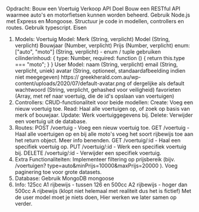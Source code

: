 Opdracht: Bouw een Voertuig Verkoop API
Doel
Bouw een RESTful API waarmee auto's en motorfietsen kunnen worden beheerd. Gebruik Node.js met
Express en Mongoose. Structuur je code in modellen, controllers en routes. Gebruik typescript.
Eisen

1. Models:
   Voertuig Model:
   Merk (String, verplicht)
   Model (String, verplicht)
   Bouwjaar (Number, verplicht)
   Prijs (Number, verplicht)
   enum: ["auto", "moto"] (String, verplicht) - enum / tuple gebruiken
   cilinderinhoud: { type: Number, required: function () { return this.type === "moto"; } }
   User Model:
   naam (String, verplicht)
   email (String, verplicht, uniek)
   avatar (String, optioneel, standaardafbeelding indien niet meegegeven) https://
   greekherald.com.au/wp-content/uploads/2020/07/default-avatar.png of dergelijke als default
   wachtwoord (String, verplicht, gehashed voor veiligheid)
   favorieten (Array, met ref naar voertuig, die de id's opslaan van voertuigen)
2. Controllers:
   CRUD-functionaliteit voor beide modellen:
   Create: Voeg een nieuw voertuig toe.
   Read: Haal alle voertuigen op, of zoek op basis van merk of bouwjaar.
   Update: Werk voertuiggegevens bij.
   Delete: Verwijder een voertuig uit de database.
3. Routes:
   POST /voertuig - Voeg een nieuw voertuig toe.
   GET /voertuig - Haal alle voertuigen op en bij alle moto's voeg het soort rijbewijs toe aan het
   return object. Meer info benenden.
   GET /voertuig/:id - Haal een specifiek voertuig op.
   PUT /voertuig/:id - Werk een specifiek voertuig bij.
   DELETE /voertuig/:id - Verwijder een specifiek voertuig.
4. Extra Functionaliteiten:
   Implementeer filtering op prijsbereik (bijv. /voertuigen?
   type=auto&minPrijs=10000&maxPrijs=20000 ).
   Voeg paginering toe voor grote datasets.
5. Database:
   Gebruik MongoDB mongoose
6. Info:
   125cc A1 rijbewijs - tussen 126 en 500cc A2 rijbewijs - hoger dan 500cc A rijbewijs (klopt niet
   helemaal met realiteit dus het is fictief)
   Met de user model moet je niets doen, Hier werken we later samen op verder.
